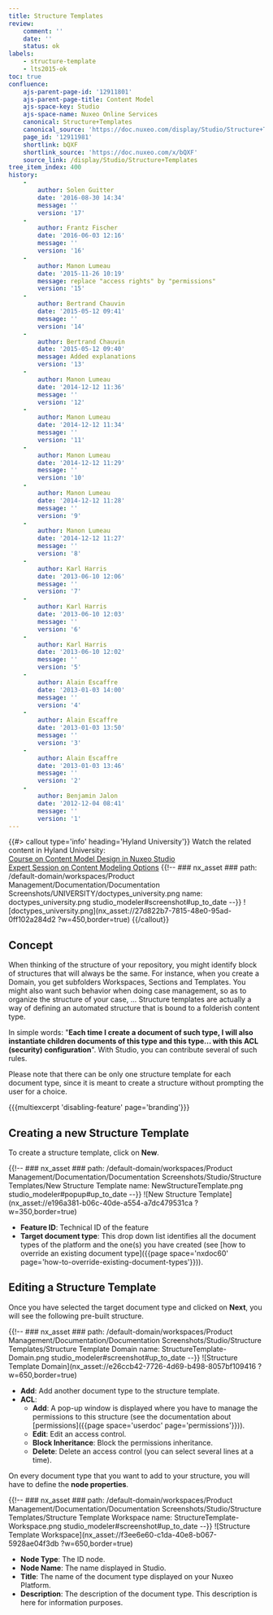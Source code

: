 ```yaml
---
title: Structure Templates
review:
    comment: ''
    date: ''
    status: ok
labels:
    - structure-template
    - lts2015-ok
toc: true
confluence:
    ajs-parent-page-id: '12911801'
    ajs-parent-page-title: Content Model
    ajs-space-key: Studio
    ajs-space-name: Nuxeo Online Services
    canonical: Structure+Templates
    canonical_source: 'https://doc.nuxeo.com/display/Studio/Structure+Templates'
    page_id: '12911981'
    shortlink: bQXF
    shortlink_source: 'https://doc.nuxeo.com/x/bQXF'
    source_link: /display/Studio/Structure+Templates
tree_item_index: 400
history:
    -
        author: Solen Guitter
        date: '2016-08-30 14:34'
        message: ''
        version: '17'
    -
        author: Frantz Fischer
        date: '2016-06-03 12:16'
        message: ''
        version: '16'
    -
        author: Manon Lumeau
        date: '2015-11-26 10:19'
        message: replace "access rights" by "permissions"
        version: '15'
    -
        author: Bertrand Chauvin
        date: '2015-05-12 09:41'
        message: ''
        version: '14'
    -
        author: Bertrand Chauvin
        date: '2015-05-12 09:40'
        message: Added explanations
        version: '13'
    -
        author: Manon Lumeau
        date: '2014-12-12 11:36'
        message: ''
        version: '12'
    -
        author: Manon Lumeau
        date: '2014-12-12 11:34'
        message: ''
        version: '11'
    -
        author: Manon Lumeau
        date: '2014-12-12 11:29'
        message: ''
        version: '10'
    -
        author: Manon Lumeau
        date: '2014-12-12 11:28'
        message: ''
        version: '9'
    -
        author: Manon Lumeau
        date: '2014-12-12 11:27'
        message: ''
        version: '8'
    -
        author: Karl Harris
        date: '2013-06-10 12:06'
        message: ''
        version: '7'
    -
        author: Karl Harris
        date: '2013-06-10 12:03'
        message: ''
        version: '6'
    -
        author: Karl Harris
        date: '2013-06-10 12:02'
        message: ''
        version: '5'
    -
        author: Alain Escaffre
        date: '2013-01-03 14:00'
        message: ''
        version: '4'
    -
        author: Alain Escaffre
        date: '2013-01-03 13:50'
        message: ''
        version: '3'
    -
        author: Alain Escaffre
        date: '2013-01-03 13:46'
        message: ''
        version: '2'
    -
        author: Benjamin Jalon
        date: '2012-12-04 08:41'
        message: ''
        version: '1'
---
```


{{#> callout type='info' heading='Hyland University'}}
Watch the related content in Hyland University:</br>
[Course on Content Model Design in Nuxeo Studio](https://university.hyland.com/courses/e4024)</br>
[Expert Session on Content Modeling Options](https://university.hyland.com/courses/e4025)
{{!--     ### nx_asset ###
    path: /default-domain/workspaces/Product Management/Documentation/Documentation Screenshots/UNIVERSITY/doctypes_university.png
    name: doctypes_university.png
    studio_modeler#screenshot#up_to_date
--}}
![doctypes_university.png](nx_asset://27d822b7-7815-48e0-95ad-0ff102a284d2 ?w=450,border=true)
{{/callout}}

## Concept

When thinking of the structure of your repository, you might identify block of structures that will always be the same. For instance, when you create a Domain, you get subfolders Workspaces, Sections and Templates. You might also want such behavior when doing case management, so as to organize the structure of your case, ... Structure templates are actually a way of defining an automated structure that is bound to a folderish content type.

In simple words: "**Each time I create a document of such type, I will also instantiate children documents of this type and this type... with this ACL (security) configuration**". With Studio, you can contribute several of such rules.

Please note that there can be only one structure template for each document type, since it is meant to create a structure without prompting the user for a choice.

{{{multiexcerpt 'disabling-feature' page='branding'}}}

## Creating a new Structure Template

To create a structure template, click on **New**.

{{!--     ### nx_asset ###
    path: /default-domain/workspaces/Product Management/Documentation/Documentation Screenshots/Studio/Structure Templates/New Structure Template
    name: NewStructureTemplate.png
    studio_modeler#popup#up_to_date
--}}
![New Structure Template](nx_asset://e196a381-b06c-40de-a554-a7dc479531ca ?w=350,border=true)

* **Feature ID**: Technical ID of the feature
* **Target document type**: This drop down list identifies all the document types of the platform and the one(s) you have created (see [how to override an existing document type]({{page space='nxdoc60' page='how-to-override-existing-document-types'}})).

## Editing a Structure Template

Once you have selected the target document type and clicked on **Next**, you will see the following pre-built structure.

{{!--     ### nx_asset ###
    path: /default-domain/workspaces/Product Management/Documentation/Documentation Screenshots/Studio/Structure Templates/Structure Template Domain
    name: StructureTemplate-Domain.png
    studio_modeler#screenshot#up_to_date
--}}
![Structure Template Domain](nx_asset://e26ccb42-7726-4d69-b498-8057bf109416 ?w=650,border=true)

- **Add**: Add another document type to the structure template.
- **ACL**:
    - **Add**: A pop-up window is displayed where you have to manage the permissions to this structure (see the documentation about [permissions]({{page space='userdoc' page='permissions'}})).
    - **Edit**: Edit an access control.
    - **Block Inheritance**: Block the permissions inheritance.
    - **Delete**: Delete an access control (you can select several lines at a time).

On every document type that you want to add to your structure, you will have to define the **node properties**.

{{!--     ### nx_asset ###
    path: /default-domain/workspaces/Product Management/Documentation/Documentation Screenshots/Studio/Structure Templates/Structure Template Workspace
    name: StructureTemplate-Workspace.png
    studio_modeler#screenshot#up_to_date
--}}
![Structure Template Workspace](nx_asset://f3ee6e60-c1da-40e8-b067-5928ae04f3db ?w=650,border=true)

- **Node Type**: The ID node.
- **Node Name**: The name displayed in Studio.
- **Title**: The name of the document type displayed on your Nuxeo Platform.
- **Description**: The description of the document type. This description is here for information purposes.
